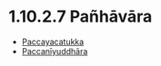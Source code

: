

# 1.10.2.7 Pañhāvāra

* [Paccayacatukka](1.10.2.7/Paccayacatukka.md)
* [Paccanīyuddhāra](1.10.2.7/Paccaniyuddhara.md)



